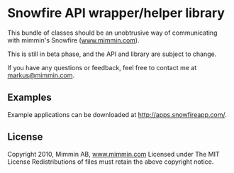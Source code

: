 Snowfire API wrapper/helper library
=================================

This bundle of classes should be an unobtrusive way of communicating
with mimmin's Snowfire (www.mimmin.com).

This is still in beta phase, and the API and library are subject to change.

If you have any questions or feedback, feel free to contact me at markus@mimmin.com.


Examples
--------

Example applications can be downloaded at http://apps.snowfireapp.com/.


License
-------

Copyright 2010, Mimmin AB, www.mimmin.com
Licensed under The MIT License
Redistributions of files must retain the above copyright notice.